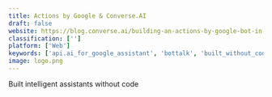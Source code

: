 ```yaml
---
title: Actions by Google & Converse.AI
draft: false 
website: https://blog.converse.ai/building-an-actions-by-google-bot-in-2-minutes-with-converse-ai-9dc93977a124
classification: ['']
platform: ['Web']
keywords: ['api.ai_for_google_assistant', 'bottalk', 'built_without_code', 'calljoy', 'freebiebucket', 'glitch', 'glitch_for_platforms', 'google_duplex', 'google.ai', 'hey_siri', 'magik_ai_camera', 'mailmalade', 'makerpad', 'motion_ai_+_smooch.io', 'new_google_assistant', 'ok_google', 'orson', 'smartlens', 'stdlib', 'suggestions_from_m', 'treeline', 'tuemilio_mvp_validator_toolkit', 'voice_principles']
image: logo.png
---
```

Built intelligent assistants without code